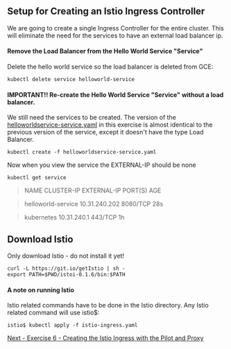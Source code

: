 ## Setup for Creating an Istio Ingress Controller

We are going to create a single Ingress Controller for the entire cluster.  This will eliminate the need for the services to have an external load balancer ip.

#### Remove the Load Balancer from the Hello World Service "Service"

Delete the hello world service so the load balancer is deleted from GCE:

`kubectl delete service helloworld-service`

#### IMPORTANT!! Re-create the  Hello World Service "Service" without a load balancer.

We still need the services to be created.  The version of the [helloworldservice-service.yaml](helloworldservice-service.yaml) in this exercise is almost identical to the previous version of the service, except it doesn't have the type Load Balancer.

`kubectl create -f helloworldservice-service.yaml`

Now when you view the service the EXTERNAL-IP should be none

`kubectl get service`

>NAME                 CLUSTER-IP      EXTERNAL-IP   PORT(S)    AGE

>helloworld-service   10.31.240.202   <none>        8080/TCP   28s

>kubernetes           10.31.240.1     <none>        443/TCP    1h

## Download Istio

Only download Istio - do not install it yet!

```
curl -L https://git.io/getIstio | sh -
export PATH=$PWD/istoi-0.1.6/bin:$PATH
```

#### A note on running Istio

Istio related commands have to be done in the Istio directory.  Any Istio related command will use istio$:

`istio$ kubectl apply -f istio-ingress.yaml`

[Next - Exercise 6 - Creating the Istio Ingress with the Pilot and Proxy](exercise-6/README.md)
